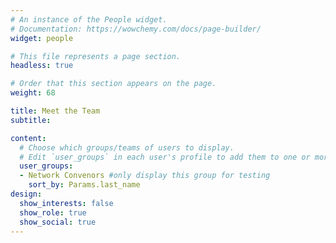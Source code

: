 ```yaml
---
# An instance of the People widget.
# Documentation: https://wowchemy.com/docs/page-builder/
widget: people

# This file represents a page section.
headless: true

# Order that this section appears on the page.
weight: 68

title: Meet the Team
subtitle:

content:
  # Choose which groups/teams of users to display.
  # Edit `user_groups` in each user's profile to add them to one or more of these groups.
  user_groups:
  - Network Convenors #only display this group for testing
    sort_by: Params.last_name
design:
  show_interests: false
  show_role: true
  show_social: true
---
```

